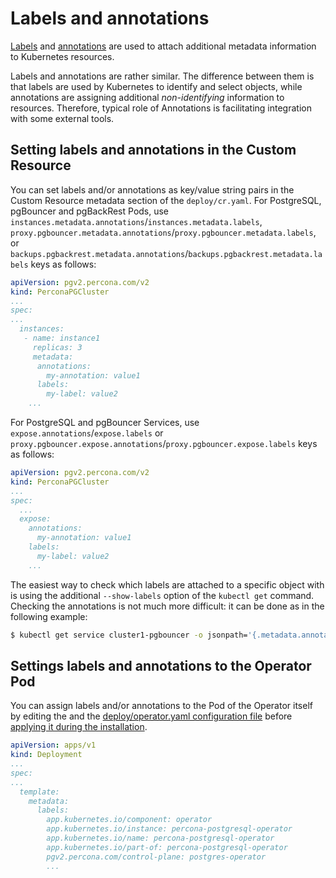 # Labels and annotations

[Labels](https://kubernetes.io/docs/concepts/overview/working-with-objects/labels/)
and [annotations](https://kubernetes.io/docs/concepts/overview/working-with-objects/annotations/)
are used to attach additional metadata information to Kubernetes resources.

Labels and annotations are rather similar. The difference between them is that
labels are used by Kubernetes to identify and select objects, while annotations
are assigning additional *non-identifying* information to resources.
Therefore, typical role of Annotations is facilitating integration with some
external tools.

## Setting labels and annotations in the Custom Resource

You can set labels and/or annotations as key/value string pairs in the Custom
Resource metadata section of the `deploy/cr.yaml`. For PostgreSQL, pgBouncer and pgBackRest Pods,
use `instances.metadata.annotations`/`instances.metadata.labels`,
`proxy.pgbouncer.metadata.annotations`/`proxy.pgbouncer.metadata.labels`, or
`backups.pgbackrest.metadata.annotations`/`backups.pgbackrest.metadata.labels`
keys as follows:

```yaml
apiVersion: pgv2.percona.com/v2
kind: PerconaPGCluster
...
spec:
...
  instances:
   - name: instance1
     replicas: 3
     metadata:
      annotations:
        my-annotation: value1
      labels:
        my-label: value2
    ...
```

For PostgreSQL and pgBouncer Services, use `expose.annotations`/`expose.labels` or
`proxy.pgbouncer.expose.annotations`/`proxy.pgbouncer.expose.labels` keys as 
follows:

```yaml
apiVersion: pgv2.percona.com/v2
kind: PerconaPGCluster
...
spec:
  ...
  expose:
    annotations:
      my-annotation: value1
    labels:
      my-label: value2
    ...
```

The easiest way to check which labels are attached to a specific object with is
using the additional `--show-labels` option of the `kubectl get` command.
Checking the annotations is not much more difficult: it can be done as in the
following example:

``` {.bash data-prompt="$" }
$ kubectl get service cluster1-pgbouncer -o jsonpath='{.metadata.annotations}'
```

## Settings labels and annotations to the Operator Pod

You can assign labels and/or annotations to the Pod of the Operator itself by
editing the and the [deploy/operator.yaml configuration file](https://github.com/percona/percona-server-mongodb-operator/blob/main/deploy/operator.yaml)
before [applying it during the installation](kubernetes.md).

```yaml
apiVersion: apps/v1
kind: Deployment
...
spec:
...
  template:
    metadata:
      labels:
        app.kubernetes.io/component: operator
        app.kubernetes.io/instance: percona-postgresql-operator
        app.kubernetes.io/name: percona-postgresql-operator
        app.kubernetes.io/part-of: percona-postgresql-operator
        pgv2.percona.com/control-plane: postgres-operator
        ...
```


